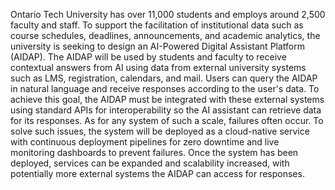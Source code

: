 Ontario Tech University has over 11,000 students and employs around 2,500 faculty and staff. To support the facilitation of institutional data such as course schedules, deadlines, announcements, and academic analytics, the university is seeking to design an AI-Powered Digital Assistant Platform (AIDAP). The AIDAP will be used by students and faculty to receive contextual answers from AI using data from external university systems such as LMS, registration, calendars, and mail. Users can query the AIDAP in natural language and receive responses according to the user's data. To achieve this goal, the AIDAP must be integrated with these external systems using standard APIs for interoperability so the AI assistant can retrieve data for its responses. As for any system of such a scale, failures often occur. To solve such issues, the system will be deployed as a cloud-native service with continuous deployment pipelines for zero downtime and live monitoring dashboards to prevent failures. Once the system has been deployed, services can be expanded and scalability increased, with potentially more external systems the AIDAP can access for responses.
